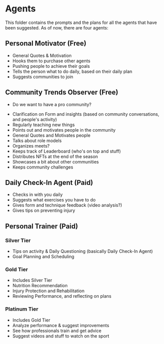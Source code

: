 # Agents
This folder contains the prompts and the plans for all the agents that have been suggested. As of now, there are four agents:

## Personal Motivator (Free)
- General Quotes & Motivation
- Hooks them to purchase other agents
- Pushing people to achieve their goals
- Tells the person what to do daily, based on their daily plan
- Suggests communities to join

## Community Trends Observer (Free)
* Do we want to have a pro community?
- Clarification on Form and insights (based on community conversations, and people's activity)
- Regularly teaching new things
- Points out and motivates people in the community
- General Quotes and Motivates people
- Talks about role models
- Organizes meets?
- Keeps track of Leaderboard (who's on top and stuff)
- Distributes NFTs at the end of the season
- Showcases a bit about other communities
- Keeps community challenges

## Daily Check-In Agent (Paid)
- Checks in with you daily
- Suggests what exercises you have to do
- Gives form and technique feedback (video analysis?)
- Gives tips on preventing injury

## Personal Trainer (Paid)
### Silver Tier
- Tips on activity & Daily Questioning (basically Daily Check-In Agent)
- Goal Planning and Scheduling

### Gold Tier
- Includes Silver Tier
- Nutrition Recommendation
- Injury Protection and Rehabilitation
- Reviewing Performance, and reflecting on plans

### Platinum Tier
- Includes Gold Tier
- Analyze performance & suggest improvements
- See how professionals train and get advice
- Suggest videos and stuff to watch on the sport